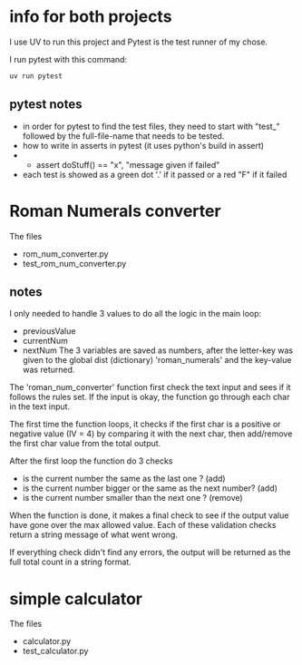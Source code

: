 
# info for both projects
I use UV to run this project and Pytest is the test runner of my chose.

I run pytest with this command:

```bash
uv run pytest
```

## pytest notes
- in order for pytest to find the test files, they need to start with "test_" followed by the full-file-name that needs to be tested.
- how to write in asserts in pytest (it uses python's build in assert)
- - assert doStuff() == "x", "message given if failed"
- each test is showed as a green dot '.' if it passed or a red "F" if it failed

# Roman Numerals converter
The files
- rom_num_converter.py
- test_rom_num_converter.py

## notes
I only needed to handle 3 values to do all the logic in the main loop:
- previousValue
- currentNum
- nextNum
The 3 variables are saved as numbers, after the letter-key was given to the global dist (dictionary) 'roman_numerals' and the key-value was returned.

The 'roman_num_converter' function first check the text input and sees if it follows the rules set.
If the input is okay, the function go through each char in the text input.

The first time the function loops, it checks if the first char is a positive or negative value (IV = 4) by comparing it with the next char, then add/remove the first char value from the total output.

After the first loop the function do 3 checks
- is the current number the same as the last one ? (add)
- is the current number bigger or the same as the next number? (add)
- is the current number smaller than the next one ? (remove)

When the function is done, it makes a final check to see if the output value have gone over the max allowed value. Each of these validation checks return a string message of what went wrong.

If everything check didn't find any errors, the output will be returned as the full total count in a string format.



# simple calculator
The files
- calculator.py
- test_calculator.py



